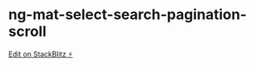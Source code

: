 # ng-mat-select-search-pagination-scroll

[Edit on StackBlitz ⚡️](https://stackblitz.com/edit/mat-select-search-with-infinity-scroll-mwrbjg)